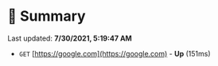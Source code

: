 # 📖 Summary
Last updated: **7/30/2021, 5:19:47 AM**

- `GET` [https://google.com](https://google.com) - **Up** (151ms)
